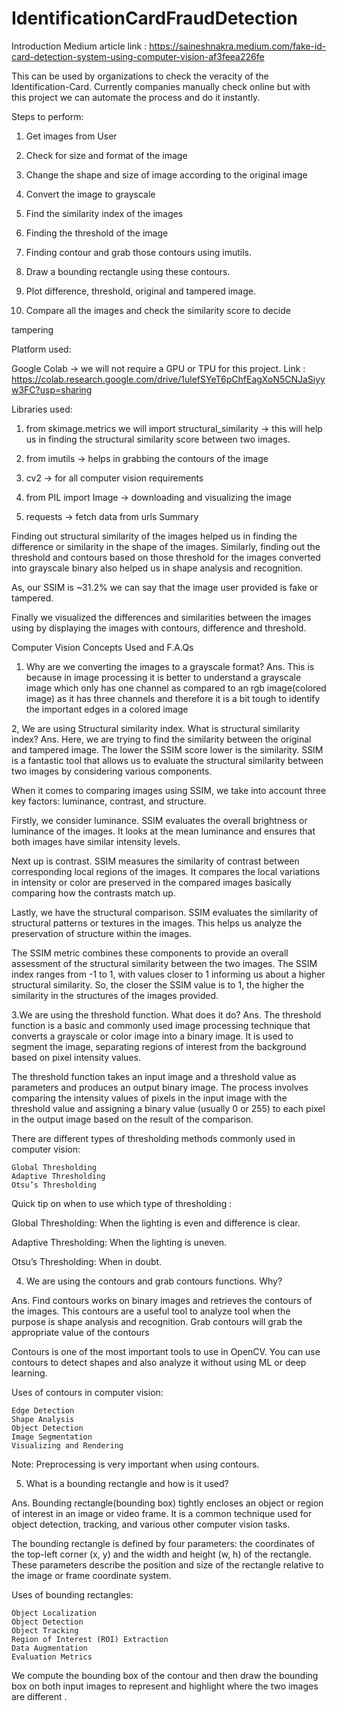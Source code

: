 # IdentificationCardFraudDetection

Introduction
Medium article link : https://saineshnakra.medium.com/fake-id-card-detection-system-using-computer-vision-af3feea226fe

This can be used by organizations to check the veracity of the Identification-Card. Currently companies manually check online but with this project we can automate the process and do it instantly.

Steps to perform:

1. Get images from User

2. Check for size and format of the image

3. Change the shape and size of image according to the original image

4. Convert the image to grayscale

5. Find the similarity index of the images

6. Finding the threshold of the image

7. Finding contour and grab those contours using imutils.

8. Draw a bounding rectangle using these contours.

9. Plot difference, threshold, original and tampered image.

10. Compare all the images and check the similarity score to decide

tampering

Platform used:

Google Colab -> we will not require a GPU or TPU for this project.
Link :
https://colab.research.google.com/drive/1ulefSYeT6pChfEagXoN5CNJaSiyyw3FC?usp=sharing

Libraries used:

1. from skimage.metrics we will import structural_similarity -> this will help us in finding the structural similarity score between two images.

2. from imutils -> helps in grabbing the contours of the image

3. cv2 -> for all computer vision requirements

4. from PIL import Image -> downloading and visualizing the image

5. requests -> fetch data from urls
Summary

Finding out structural similarity of the images helped us in finding the difference or similarity in the shape of the images. Similarly, finding out the threshold and contours based on those threshold for the images converted into grayscale binary also helped us in shape analysis and recognition.

As, our SSIM is ~31.2% we can say that the image user provided is fake or tampered.

Finally we visualized the differences and similarities between the images using by displaying the images with contours, difference and threshold.

Computer Vision Concepts Used and F.A.Qs

1. Why are we converting the images to a grayscale format?
Ans. This is because in image processing it is better to understand a grayscale image which only has one channel as compared to an rgb image(colored image) as it has three channels and therefore it is a bit tough to identify the important edges in a colored image

2, We are using Structural similarity index. What is structural similarity index?
Ans. Here, we are trying to find the similarity between the original and tampered image. The lower the SSIM score lower is the similarity. SSIM is a fantastic tool that allows us to evaluate the structural similarity between two images by considering various components.

When it comes to comparing images using SSIM, we take into account three key factors: luminance, contrast, and structure.

Firstly, we consider luminance. SSIM evaluates the overall brightness or luminance of the images. It looks at the mean luminance and ensures that both images have similar intensity levels.

Next up is contrast. SSIM measures the similarity of contrast between corresponding local regions of the images. It compares the local variations in intensity or color are preserved in the compared images basically comparing how the contrasts match up.

Lastly, we have the structural comparison. SSIM evaluates the similarity of structural patterns or textures in the images. This helps us analyze the preservation of structure within the images.

The SSIM metric combines these components to provide an overall assessment of the structural similarity between the two images. The SSIM index ranges from -1 to 1, with values closer to 1 informing us about a higher structural similarity. So, the closer the SSIM value is to 1, the higher the similarity in the structures of the images provided.

3.We are using the threshold function. What does it do?
Ans. The threshold function is a basic and commonly used image processing technique that converts a grayscale or color image into a binary image. It is used to segment the image, separating regions of interest from the background based on pixel intensity values.

The threshold function takes an input image and a threshold value as parameters and produces an output binary image. The process involves comparing the intensity values of pixels in the input image with the threshold value and assigning a binary value (usually 0 or 255) to each pixel in the output image based on the result of the comparison.

There are different types of thresholding methods commonly used in computer vision:

    Global Thresholding
    Adaptive Thresholding
    Otsu’s Thresholding

Quick tip on when to use which type of thresholding :

Global Thresholding: When the lighting is even and difference is clear.

Adaptive Thresholding: When the lighting is uneven.

Otsu’s Thresholding: When in doubt.

4. We are using the contours and grab contours functions. Why?

Ans. Find contours works on binary images and retrieves the contours of the images. This contours are a useful tool to analyze tool when the purpose is shape analysis and recognition. Grab contours will grab the appropriate value of the contours

Contours is one of the most important tools to use in OpenCV. You can use contours to detect shapes and also analyze it without using ML or deep learning.

Uses of contours in computer vision:

    Edge Detection
    Shape Analysis
    Object Detection
    Image Segmentation
    Visualizing and Rendering

Note: Preprocessing is very important when using contours.

5. What is a bounding rectangle and how is it used?

Ans. Bounding rectangle(bounding box) tightly encloses an object or region of interest in an image or video frame. It is a common technique used for object detection, tracking, and various other computer vision tasks.

The bounding rectangle is defined by four parameters: the coordinates of the top-left corner (x, y) and the width and height (w, h) of the rectangle. These parameters describe the position and size of the rectangle relative to the image or frame coordinate system.

Uses of bounding rectangles:

    Object Localization
    Object Detection
    Object Tracking
    Region of Interest (ROI) Extraction
    Data Augmentation
    Evaluation Metrics

We compute the bounding box of the contour and then draw the bounding box on both input images to represent and highlight where the two images are different .
